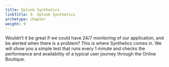 ```yaml
---
title: Splunk Synthetics
linkTitle: 9. Splunk Synthetics
archetype: chapter
weight: 9
---
```


Wouldn’t it be great if we could have 24/7 monitoring of our application, and be alerted when there is a problem? This is where Synthetics comes in. We will show you a simple test that runs every 1 minute and checks the performance and availability of a typical user journey through the Online Boutique.
